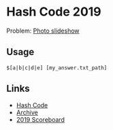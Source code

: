# Hash Code 2019

Problem: [Photo slideshow](https://storage.googleapis.com/coding-competitions.appspot.com/HC/2019/hashcode2019_qualification_task.pdf)

## Usage

`$[a|b|c|d|e] [my_answer.txt_path]`

## Links

* [Hash Code](https://codingcompetitions.withgoogle.com/hashcode/)
* [Archive](https://codingcompetitions.withgoogle.com/hashcode/archive)
* [2019 Scoreboard](https://codingcompetitions.withgoogle.com/hashcode/archive/2019)

